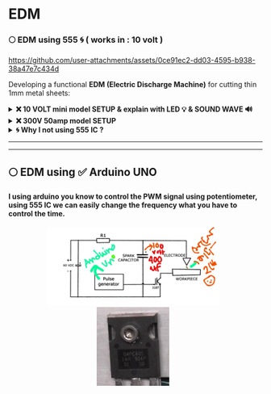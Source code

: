 # EDM

### 🌕 EDM using 555 🌀 ( works in : 10 volt )

https://github.com/user-attachments/assets/0ce91ec2-dd03-4595-b938-38a47e7c434d

Developing a functional **EDM (Electric Discharge Machine)** for cutting thin 1mm metal sheets:  


<details>
 <summary><b>❌ 10 VOLT mini model SETUP & explain with LED 💡 & SOUND WAVE 🔊</b></summary>
</br>
   
   <details>
</br>

# creating a mini model of EDM ( 10 Volt 🌀 )

---

### **Step 1: Working Principle of EDM**
- EDM works by generating **electrical sparks** to erode metal surfaces.
- It requires a **power supply**, an **electrode**, a **workpiece**, and a **dielectric fluid**.
- The **electrode (cathode)** and **workpiece (anode)** are submerged in **dielectric fluid**, and a **high-frequency electrical discharge** removes metal from the workpiece.

---

### **Step 2: Required Components & Specifications**
| **Component**        | **Specification** |
|----------------------|------------------|
| **Step-down Transformer** | Converts **230V AC to 50-100V AC** |
| **Bridge Rectifier** | **50A capacity** for AC to DC conversion |
| **Capacitors** | **4.8µF, 450V** |
| **Electrode Material** | **Copper (35-70mm)** |
| **Dielectric Fluid** | **Distilled Water or Kerosene** |
| **Workpiece** | **Thin Steel or Copper Sheet** |
| **Control Circuit** | **Pulse Generator for Spark Regulation** |
| **Frame & Tub** | **60x30 cm size** |
| **Wires & Connectors** | High-voltage insulated wires |
| **Cooling & Flushing System** | Pump to circulate dielectric fluid |

---

### **Step 3: Build the Power Supply**
1. **Use a Step-Down Transformer**  
   - Converts **230V AC to 12-24V AC**.
   - Must have **multiple voltage outputs** for flexibility.
   
2. **Bridge Rectifier**  
   - Converts **AC to DC** for controlled spark generation.
   - Choose a **50A diode bridge** for sufficient power handling.
   
3. **Capacitor (for Smoothing DC Output)**  
   - Use **450V, 4.8µF capacitor** to stabilize voltage and reduce ripples.

---

### **Step 4: Design the Electrode System**
- **Electrode:** Use **copper** due to its excellent conductivity.  
- **Workpiece:** Choose **thin steel or copper sheet** for easier cutting.  
- **Spark Gap:** Maintain **5-10mm** gap between electrode and workpiece.  

---

### **Step 5: Setup Dielectric Fluid System**
- Use **distilled water** or **kerosene** to act as an insulator and coolant.  
- Ensure **continuous circulation** with a **pump** to flush debris and cool the cutting area.  

---

### **Step 6: Assemble the EDM Machine**
1. **Mount the Workpiece & Electrode** inside the **dielectric tub**.  
2. **Connect the Power Supply** (transformer, rectifier, capacitor).  
3. **Ensure Proper Spark Gap** for controlled erosion.  
4. **Install the Pulse Generator Circuit** to regulate spark intensity and frequency.  

---

### **Step 7: Perform Initial Testing & Calibration**
- Test with **low voltage (50V)** and gradually **increase up to 100V**.  
- Observe **spark discharge and material removal rate**.  
- Adjust **gap, pulse frequency, and voltage** for optimal performance.  

---

### **Step 8: Demonstration & Final Adjustments**
- Cut a **thin steel or copper sheet** to show EDM functionality.  
- If sparks are inconsistent, **adjust capacitor values and pulse timing**.  
- Ensure **safety measures** (proper insulation, emergency cutoff).  

---

### **Final Notes**
- The project document provides **detailed calculations** (e.g., spark voltage = 48.42V, power consumed = 2370W).  
- The **machine does not need to be industry-grade**, but it should **demonstrate material removal effectively**.  

   </details>

---

![IMG_20250217_190007](https://github.com/user-attachments/assets/ddcb6b9c-c33c-4f64-a3bf-0bbf75d68e6c)


## **EDM Circuit Diagram Explanation with Cost**  

![555](https://github.com/user-attachments/assets/2ddd5e81-8484-4f8a-9b31-bb07f5568246)

---
<img align="right" alt="" width="300" src="https://github.com/user-attachments/assets/b45aef95-84f2-40f7-8d21-2010b3014c4d">

### **Step 1: Step-Down Transformer**  
**Component:** **230V to 24V Step-Down Transformer**  
- **Specification:** 230V AC input → 24V-0-24V AC output, **1.5A current rating**  
- **Function:** Reduces **high-voltage AC (230V) to a lower AC voltage (24V)**, preventing excessive current flow.  
- **Reason for Use:** Protects circuit components from high voltage and provides suitable power for further rectification.  
- **Cost (India):** ₹250 - ₹400  

**Connections:**  
- **Primary winding** connected to **230V AC mains**.  
- **Secondary winding** gives **24V-0-24V AC output**, which will be converted to DC.  

---
<img align="right" alt="" width="300" src="https://github.com/user-attachments/assets/1495df6d-fd6a-4783-b58c-3597f80c015e">

### **Step 2: Bridge Rectifier (AC to DC Conversion)**  
**Component:** **50A Bridge Rectifier Module**  
- **Specification:** **Input: 24V AC**, **Output: 24V DC**, **Diode rating: 50A, 1000V PIV**  
- **Function:** Converts the **AC output of the transformer into pulsating DC**.  
- **Reason for Use:** Needed to supply **stable DC power** for the EDM spark generation circuit.  
- **Cost (India):** ₹150 - ₹300  

**Connections:**  
- **AC input terminals** connected to **24V AC output of the transformer**.  
- **DC output terminals** provide **smooth DC voltage**.  

---

### **Step 3: Capacitor for Smoothing DC Output**  
**Component:** **Electrolytic Capacitor 450V, 4.8µF**  
- **Specification:** **Voltage rating: 450V**, **Capacitance: 4.8µF**  
- **Function:** **Filters out AC ripples** and provides smooth **DC voltage**.  
- **Reason for Use:** Ensures **steady and continuous** spark generation by maintaining constant voltage.  
- **Cost (India):** ₹200 - ₹350  

**Connections:**  
- **Positive terminal** of the capacitor to the **positive DC output** of the rectifier.  
- **Negative terminal** to the **ground (0V)**.  

---
<img align="right" alt="" width="300" src="https://github.com/user-attachments/assets/af5b9919-bcf2-4228-be6f-a380bc1c647e">

### **Step 4: Pulse Generator for Controlled Spark Generation**  
**Component:** **555 Timer IC or PWM Controller**  
- **Specification:** Frequency: **1 kHz – 50 kHz adjustable**, Duty cycle: **10% - 90%**  
- **Function:** Generates **high-frequency pulses** to control the **discharge of sparks** in EDM.  
- **Reason for Use:** Prevents **continuous current flow**, allowing controlled spark discharges for efficient machining.  
- **Cost (India):** ₹100 - ₹250  

**Connections:**  
- **VCC (Power Supply):** Connected to **24V DC** output from the rectifier.  
- **Output Pin:** Controls **MOSFET** for spark discharge.  
- **GND (Ground):** Connected to **circuit ground**.  

<p align="center">
  <img src="https://github.com/user-attachments/assets/2237f902-f3ab-4201-8e57-e4670ee7a983" alt="Image 1" width="45%" style="margin-right: 10px;"/>
  <img src="https://github.com/user-attachments/assets/bdc535e9-8f96-4332-94c1-d742354fe2b9" alt="Image 2" width="45%" style="margin-right: 10px;"/>
</p>

---
<img align="right" alt="" width="300" src="https://github.com/user-attachments/assets/19c66fd7-d57d-4eec-997a-40d5b123238a">

### **Step 5: Power MOSFET for Switching the Spark Circuit**  
**Component:** **IRF540N MOSFET (N-Channel, 100V, 33A)**  
- **Specification:** Voltage: **100V**, Current: **33A**, Rds(on): **44mΩ**  
- **Function:** Acts as a **high-speed electronic switch**, allowing controlled **discharge through the electrode**.  
- **Reason for Use:** Can handle **high currents** and operates efficiently in **switching applications**.  
- **Cost (India):** ₹80 - ₹200  

**Connections:**  
- **Drain:** Connected to **negative terminal of the electrode**.  
- **Source:** Connected to **ground**.  
- **Gate:** Connected to **PWM output from the 555 timer**.  

---

### **Step 6: Electrode (Tool) and Workpiece**  
**Components:**  
- **Electrode:** Copper rod (Ø 3mm – 10mm)  
- **Workpiece:** Thin steel sheet (1mm – 3mm)  

- **Function:** The electrode releases **sparks** that erode the workpiece surface.  
- **Reason for Use:** **Copper has excellent electrical conductivity** and withstands EDM erosion.  
- **Cost (India):**  
  - **Copper Electrode:** ₹300 - ₹600  
  - **Steel Workpiece:** ₹200 - ₹500  

**Connections:**  
- **Electrode connected to the MOSFET drain**.  
- **Workpiece connected to positive terminal of power supply**.  

---

### **Step 7: Dielectric Fluid & Circulation System**  
**Component:** **Distilled Water or Kerosene + Pump**  
- **Function:** Cools the spark zone, removes debris, and maintains insulation.  
- **Cost (India):** ₹250 - ₹600  

**Connections:**  
- **Pump circulates dielectric fluid** around the electrode and workpiece.  

---

### **Step 8: Safety Components**  
- **Fuse (10A, 250V)** – ₹30 - ₹50  
- **Emergency Stop Switch** – ₹100 - ₹250  

---

### **Total Estimated Cost in India**  
| **Component** | **Estimated Cost (₹)** |  
|--------------|-----------------|  
| Step-Down Transformer | ₹250 - ₹400 |  
| Bridge Rectifier (50A) | ₹150 - ₹300 |  
| Capacitor (450V, 4.8µF) | ₹200 - ₹350 |  
| Pulse Generator (555 Timer) | ₹100 - ₹250 |  
| Power MOSFET (IRF540N) | ₹80 - ₹200 |  
| Copper Electrode | ₹300 - ₹600 |  
| Workpiece (Steel Sheet) | ₹200 - ₹500 |  
| Dielectric Fluid & Pump | ₹250 - ₹600 |  
| Safety Components | ₹130 - ₹300 |  
| **Total Estimated Cost** | **₹1,660 - ₹3,500** |  

---

### **Final Circuit Connections**
1. **230V AC** → **Step-Down Transformer (24V AC output)**
2. **Transformer Output** → **Bridge Rectifier (Converts to 24V DC)**
3. **Rectifier Output** → **Capacitor (Removes AC Ripples)**
4. **Smooth DC Power** → **Pulse Generator (Controls Spark Pulses)**
5. **Pulse Generator Output** → **MOSFET (Switching)**
6. **MOSFET Drain** → **Electrode (Cathode)**
7. **Workpiece (Anode)** → **Connected to 24V DC positive**
8. **Electrode & Workpiece submerged in Dielectric Fluid**
9. **Pump continuously circulates the dielectric fluid**

---
⭕ explain with LED pulse 💡

https://github.com/user-attachments/assets/d262c55d-2951-4910-b1d7-bc20f60b06b1

⭕ explain with sound wave pulse 🔉🔊

https://github.com/user-attachments/assets/815e8d4a-54d7-4cc7-84b8-4445e9e795e2

---

## Questions / Answers 

### 1) 10 ms pulse duration is okey?

- The 10 ms pulse duration (957 Hz frequency) means each pulse occurs in about 1.04 milliseconds, which is extremely fast.
- This is normal for EDM because metal cutting occurs due to rapid, repetitive electrical discharges.
- Since these pulses are too fast for the human eye, a storage oscilloscope or high-speed data logger is required to analyze them.

---

### 2) Is This Setup Okay for EDM?

✅ `For testing the circuit: Yes`, using an LED is a great way to check if the circuit is generating pulses correctly.

❌ `For actual metal cutting: No`, because EDM requires high voltage (~50-300V) and high current pulses, whereas your 555 timer circuit only operates at 10V with limited current.

---

## 🌀 Disadvantages of the circuit & Modifications for EDM:

### 1. Increase the Voltage and Current

- Your current 10V setup is too low for metal cutting.
- EDM typically requires a capacitor discharge circuit (CDM) with higher voltage (50V-300V) and high peak currents.

### 2. Use a MOSFET or IGBT for High Power Switching

- The 555 timer can only drive small loads.
- For EDM, use a MOSFET (IRF540, IRFZ44N) or IGBT (like GT50J325) to handle the high voltage and current needed for discharge.

### 3. Pulse Duration and Duty Cycle Tuning

- Modify the resistors (10kΩ, 1kΩ) and capacitor (100µF) to adjust the pulse width and frequency for better discharge performance.

</details>
<details>
 <summary><b>❌ 300V 50amp model SETUP</b></summary>
</br>

---
---
 
## 🌕 EDM using 555 ( works in : 300 volt )

### **EDM Circuit for Cutting a 1mm Metal Sheet**
To create a functional **EDM circuit**, we need:
1. **High Voltage (50V–300V) for Breakdown of Metal**
2. **High Current Pulses (~5A–20A) for Effective Erosion**
3. **Controlled Pulse Timing (Microsecond to Millisecond)**
4. **Dielectric Fluid (Oil or Water) to Cool the Electrode and Workpiece**
5. **A Discharge Circuit (MOSFET/IGBT) to Control Sparks**

---

### **Circuit Components Needed**
| Component  | Specification |
|------------|--------------|
| **High Voltage Power Supply** | 50V-300V DC |
| **Capacitor Bank** | 10µF - 100µF (High Voltage) |
| **555 Timer or Microcontroller (Arduino/PIC)** | Pulse Generator |
| **MOSFET/IGBT (Switching Device)** | IRFP250, IRF540, or GT50J325 |
| **Resistors (Control Discharge Rate)** | 1kΩ - 10kΩ |
| **Inductor (Current Limiting)** | 100µH - 1mH |
| **Dielectric Fluid** | Kerosene, EDM Oil, or Distilled Water |

---

### **How It Works**
1. **Charging Phase:**  
   - The **capacitor** charges to **high voltage (50V-300V)**.  
   - The **resistor** controls the charging speed.  

2. **Discharge Phase (Cutting Metal):**  
   - The **MOSFET/IGBT switches ON** for a short duration (microseconds to milliseconds).  
   - High voltage **discharges across the electrode and metal workpiece**, creating sparks.  
   - **Metal erodes due to high-energy sparks.**  
   - **Dielectric fluid removes debris and cools the workpiece.**

---

### **Things to Consider**
🍥 **Use a Pulse Width Modulation (PWM) Circuit**  
   - A **555 Timer** or **Arduino** can generate pulses for better control.  

🍥 **Heat Management**  
   - **Use a heatsink for the MOSFET/IGBT.**  
   - **Submerge the workpiece and electrode in EDM oil or water** to cool the cutting area.  

🍥 **Workpiece and Electrode Setup**  
   - The **electrode (copper, graphite, or tungsten)** should be **small and precise** for a 1mm sheet.  
   - **Electrode gap (0.1mm - 0.5mm) is critical for stable cutting.**  
</details>
<details>
 <summary><b>🌀 Why I not using 555 IC ?</b></summary>
</br>

---
---

## Why I not using 555 IC ?
#### both the 555 timer IC and Arduino Uno (or any microcontroller) can generate PWM signals and control timing. However, the reason 555 IC is not recommended in many cases, especially for applications requiring precise PWM control

1. Precision & Stability

- 555 Timer: Frequency and duty cycle depend on passive components (resistors, capacitors, potentiometers), which can drift over time due to temperature changes, component tolerances, and aging.
- Arduino: Generates highly accurate PWM with software control, and timing is managed digitally by the internal crystal oscillator, making it much more stable.

---

2. Frequency Adjustability

- 555 Timer: You can change frequency with a potentiometer, but the adjustment is not smooth or linear. Also, if you need real-time changes, you would need additional circuits like digital potentiometers.
- Arduino: You can adjust frequency and duty cycle dynamically using code (e.g., analogWrite() or PWM libraries).

---

3. Duty Cycle Control

- 555 Timer: Adjusting both frequency and duty cycle independently is complicated and requires extra components.
- Arduino: Full control over duty cycle and frequency independently, which is crucial for motor control, signal generation, etc.

---

4. Multiple Outputs & Complexity

- 555 Timer: If you need multiple PWM outputs, you need multiple 555 ICs, making the circuit bulky.
- Arduino: Can generate multiple PWM signals (on different pins) simultaneously and synchronize them easily.

---

5. Software Control & Customization

- 555 Timer: Once designed, changing the behavior requires modifying hardware (resistors, capacitors).
- Arduino: Just update the software; no need to change hardware.
</details>

---
---

## 🌕 EDM using ✅ **Arduino UNO**
#### I using arduino you know to control the PWM signal using potentiometer, using 555 IC we can easily change the frequency what you have to control the time.

<p align="center">
  <img src="assets/EDM-electrical-circuit-hand-drawing.jpg" alt="Image 1" width="68%" style="margin-right: 10px;"/>
  <img src="assets/IGBT-G4PC40S-IR.jpg" alt="Image 2" width="28.5%" style="margin-right: 10px;"/>
</p>
